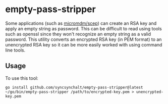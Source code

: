 # empty-pass-stripper

Some applications (such as
[micromdm/scep](https://github.com/micromdm/scep)) can create an RSA
key and apply an empty string as password.  This can be difficult to
read using tools such as openssl since they won't recognize an empty
string as a valid password.  This utility converts an encrypted RSA key
(in PEM format) to an unencrypted RSA key so it can be more easily worked
with using command line tools.

## Usage

To use this tool:

```
go install github.com/syncsynchalt/empty-pass-stripper@latest
~/go/bin/empty-pass-stripper /path/to/encrypted-key.pem > unencrypted-key.pem
```
